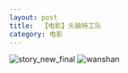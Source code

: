 ```yaml
---
layout: post
title:  【电影】头脑特工队
category: 电影
---
```

![story_new_final](http://r74vtd8b0.hd-bkt.clouddn.com/img/story_new_final.png)
![wanshan](http://r74vtd8b0.hd-bkt.clouddn.com/img/wanshan.png)















